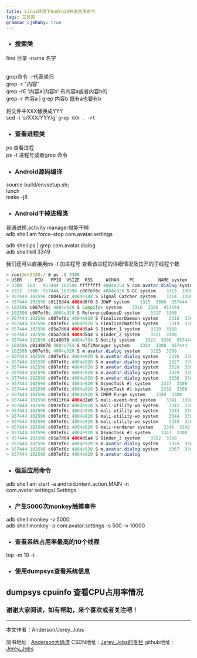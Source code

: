 ```yaml
---
title: Linux环境下Android开发常用命令
tags: 工具类
grammar_cjkRuby: true
---
```


- ### 搜索类

find 目录 -name 名字

<br>grep命令  -r代表递归
<br>grep -r "内容"
<br>grep -rE '内容a|内容b'    有内容a或者内容b的
<br>grep -r  内容a | grep 内容b   既有a也要有b

将文件中XXX替换成YYY<br>
sed -i 's/XXX/YYY/g' `grep XXX . -rl`<br>


- ### 查看进程类

ps 查看进程<br>
ps -t 进程号或者grep 命令

- ### Android源码编译

source build/envsetup.sh;<br>
lunch <br>
make -j8<br>

- ### Android干掉进程类

普通进程,activity manager就能干掉<br>
adb shell am force-stop com.avatar.settings<br>

adb shell ps | grep com.avatar.dialog<br>
adb shell kill 3349<br>

我们还可以直接用ps -t 加进程号 查看该进程的详细情况及其开的子线程个数

``` java
> root@rk3288:/ # ps -t 3308                                            
> USER     PID   PPID  VSIZE  RSS     WCHAN    PC         NAME system   
> 3308  168   957444 102596 ffffffff 4004e754 S com.avatar.dialog system
> 3312  3308  957444 102596 c007ef6c 4004e920 S GC system    3313  3308 
> 957444 102596 c004622c 4004e188 S Signal Catcher system    3314  3308 
> 957444 102596 c0115d44 4004d6f0 S JDWP system    3315  3308  957444
> 102596 c007ef6c 4004e920 S Compiler system    3316  3308  957444
> 102596 c007ef6c 4004e920 S ReferenceQueueD system    3317  3308 
> 957444 102596 c007ef6c 4004e920 S FinalizerDaemon system    3318  3308
> 957444 102596 c007ef6c 4004e920 S FinalizerWatchd system    3319  3308
> 957444 102596 c05a7d64 4004d5a4 S Binder_1 system    3320  3308 
> 957444 102596 c05a7d64 4004d5a4 S Binder_2 system    3321  3308 
> 957444 102596 c0140070 4004e754 S Notify system    3322  3308  957444
> 102596 c0140070 4004e754 S WifiManager system    3324  3308  957444
> 102596 c007ef6c 4004e920 S m.avatar.dialog system    3325  3308 
> 957444 102596 c007ef6c 4004e920 S m.avatar.dialog system    3326  3308
> 957444 102596 c007ef6c 4004e920 S m.avatar.dialog system    3327  3308
> 957444 102596 c007ef6c 4004e920 S m.avatar.dialog system    3328  3308
> 957444 102596 c007ef6c 4004e920 S m.avatar.dialog system    3329  3308
> 957444 102596 c007ef6c 4004e920 S m.avatar.dialog system    3336  3308
> 957444 102596 c007ef6c 4004e920 S AsyncTask #1 system    3337  3308 
> 957444 102596 c007ef6c 4004e920 S AsyncTask #2 system    3339  3308 
> 957444 102596 c007ef6c 4004e920 S CMEM Purge system    3340  3308 
> 957444 102596 bf011f64 4004d2e0 S mali-event-hnd system    3341  3308 
> 957444 102596 c007ef6c 4004e920 S mali-utility-wo system    3342  3308
> 957444 102596 c007ef6c 4004e920 S mali-utility-wo system    3343  3308
> 957444 102596 c007ef6c 4004e920 S mali-utility-wo system    3344  3308
> 957444 102596 c007ef6c 4004e920 S mali-utility-wo system    3345  3308
> 957444 102596 c007ef6c 4004e920 S mali-renderer system    3346  3308 
> 957444 102596 c007ef6c 4004e920 S AsyncTask #3 system    3347  3308 
> 957444 102596 c05a7d64 4004d5a4 S Binder_3 system    3352  3308 
> 957444 102596 c007ef6c 4004e920 S m.avatar.dialog system    3355  3308
> 957444 102596 c007ef6c 4004e920 S m.avatar.dialog system    3367  3308
> 957444 102596 c007ef6c 4004e920 S m.avatar.dialog
```

- ### 强启应用命令

adb shell am start -a android.intent.action.MAIN -n com.avatar.settings/.Settings


- ### 产生5000次monkey触摸事件

adb shell monkey -v 5000<br>
adb shell monkey -p com.avatar.settings -s 500 -v 10000

- ### 查看系统占用率最高的10个线程

top -m 10 -t

- ### 使用dumpsys查看系统信息
 
 dumpsys cpuinfo 查看CPU占用率情况
 ----------
 ### 谢谢大家阅读，如有帮助，来个喜欢或者关注吧！

 ----------
 本文作者：Anderson/Jerey_Jobs

 简书地址   :  [Anderson大码渣][1]
 CSDN地址   :  [Jerey_Jobs的专栏][2]
 github地址 :  [Jerey_Jobs][3]
 

  [1]: http://www.jianshu.com/users/016a5ba708a0/latest_articles
  [2]: http://blog.csdn.net/jerey_jobs
  [3]: https://github.com/Jerey-Jobs
